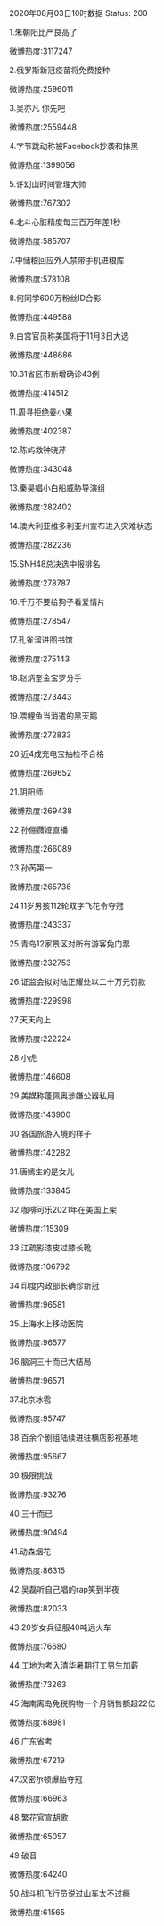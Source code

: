 2020年08月03日10时数据
Status: 200

1.朱朝阳比严良高了

微博热度:3117247

2.俄罗斯新冠疫苗将免费接种

微博热度:2596011

3.吴亦凡 你先吧

微博热度:2559448

4.字节跳动称被Facebook抄袭和抹黑

微博热度:1399056

5.许幻山时间管理大师

微博热度:767302

6.北斗心脏精度每三百万年差1秒

微博热度:585707

7.中储粮回应外人禁带手机进粮库

微博热度:578108

8.何同学600万粉丝ID合影

微博热度:449588

9.白宫官员称美国将于11月3日大选

微博热度:448686

10.31省区市新增确诊43例

微博热度:414512

11.周寻拒绝姜小果

微博热度:402387

12.陈屿救钟晓芹

微博热度:343048

13.秦昊唱小白船威胁导演组

微博热度:282402

14.澳大利亚维多利亚州宣布进入灾难状态

微博热度:282236

15.SNH48总决选中报排名

微博热度:278787

16.千万不要给狗子看爱情片

微博热度:278547

17.孔雀溜进图书馆

微博热度:275143

18.赵炳奎金宝罗分手

微博热度:273443

19.喂鲤鱼当消遣的黑天鹅

微博热度:272833

20.近4成充电宝抽检不合格

微博热度:269652

21.阴阳师

微博热度:269438

22.孙俪薇娅直播

微博热度:266089

23.孙芮第一

微博热度:265736

24.11岁男孩112轮双字飞花令夺冠

微博热度:243337

25.青岛12家景区对所有游客免门票

微博热度:232753

26.证监会拟对陆正耀处以二十万元罚款

微博热度:229998

27.天天向上

微博热度:222224

28.小虎

微博热度:146608

29.美媒称蓬佩奥涉嫌公器私用

微博热度:143900

30.各国旅游入境的样子

微博热度:142282

31.唐嫣生的是女儿

微博热度:133845

32.咖啡可乐2021年在美国上架

微博热度:115309

33.江疏影漆皮过膝长靴

微博热度:106792

34.印度内政部长确诊新冠

微博热度:96581

35.上海水上移动医院

微博热度:96577

36.脑洞三十而已大结局

微博热度:96571

37.北京冰雹

微博热度:95747

38.百余个剧组陆续进驻横店影视基地

微博热度:95667

39.极限挑战

微博热度:93276

40.三十而已

微博热度:90494

41.动森烟花

微博热度:86315

42.吴磊听自己唱的rap笑到半夜

微博热度:82033

43.20岁女兵征服40吨远火车

微博热度:76680

44.工地为考入清华暑期打工男生加薪

微博热度:73263

45.海南离岛免税购物一个月销售额超22亿

微博热度:68981

46.广东省考

微博热度:67219

47.汉密尔顿爆胎夺冠

微博热度:66963

48.繁花官宣胡歌

微博热度:65057

49.破音

微博热度:64240

50.战斗机飞行员说过山车太不过瘾

微博热度:61565

